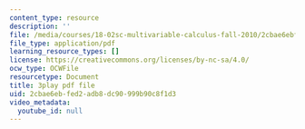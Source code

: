 ```yaml
---
content_type: resource
description: ''
file: /media/courses/18-02sc-multivariable-calculus-fall-2010/2cbae6ebfed2adb8dc90999b90c8f1d3_vnWXYI4UQrs.pdf
file_type: application/pdf
learning_resource_types: []
license: https://creativecommons.org/licenses/by-nc-sa/4.0/
ocw_type: OCWFile
resourcetype: Document
title: 3play pdf file
uid: 2cbae6eb-fed2-adb8-dc90-999b90c8f1d3
video_metadata:
  youtube_id: null
---
```


